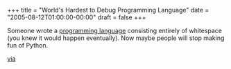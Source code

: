 +++
title = "World's Hardest to Debug Programming Language"
date = "2005-08-12T01:00:00-00:00"
draft = false
+++

Someone wrote a
<a href="http://compsoc.dur.ac.uk/whitespace/index.php">programming
language</a> consisting entirely of whitespace (you knew it would happen
eventually). Now maybe people will stop making fun of Python.

[via](http://pluralsight.com/blogs/dbox/archive/2005/08/11/14002.aspx)

